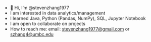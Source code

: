 - 👋 Hi, I’m @stevenzhang1977
- I am interested in data analytics/management
- I learned Java, Python (Pandas, NumPy), SQL, Jupyter Notebook
- I am open to collaborate on projects
- How to reach me: email: stevenzhang1977@gmail.com or szhang4@umbc.edu

<!---
stevenzhang1977/stevenzhang1977 is a ✨ special ✨ repository because its `README.md` (this file) appears on your GitHub profile.
You can click the Preview link to take a look at your changes.
--->
